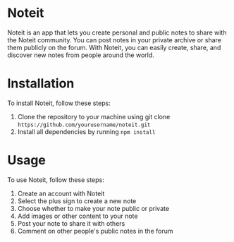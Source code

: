 # Noteit
Noteit is an app that lets you create personal and public notes to share with the Noteit community. You can post notes in your private archive or share them publicly on the forum. With Noteit, you can easily create, share, and discover new notes from people around the world.

# Installation
To install Noteit, follow these steps:

1. Clone the repository to your machine using git clone `https://github.com/yourusername/noteit.git`
2. Install all dependencies by running `npm install`
# Usage
To use Noteit, follow these steps:

1. Create an account with Noteit
2. Select the plus sign to create a new note
3. Choose whether to make your note public or private
4. Add images or other content to your note
5. Post your note to share it with others
6. Comment on other people's public notes in the forum
